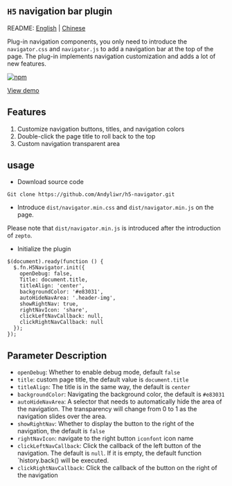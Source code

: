 ## `H5` navigation bar plugin

README: [English](README_en.md) | [Chinese](README_zh.md)

Plug-in navigation components, you only need to introduce the `navigator.css` and `navigator.js` to add a navigation bar at the top of the page. The plug-in implements navigation customization and adds a lot of new features.

[![npm](https://img.shields.io/npm/dw/localeval.svg)](https://github.com/Andyliwr/h5-navigator)

[View demo](http://khtest.10jqka.com.cn/dev/lidikang/h5-navigator/index.html)

## Features

1.  Customize navigation buttons, titles, and navigation colors
2.  Double-click the page title to roll back to the top
3.  Custom navigation transparent area

## usage

- Download source code

```
Git clone https://github.com/Andyliwr/h5-navigator.git
```

- Introduce `dist/navigator.min.css` and `dist/navigator.min.js` on the page.

Please note that `dist/navigator.min.js` is introduced after the introduction of `zepto`.

- Initialize the plugin

```
$(document).ready(function () {
  $.fn.H5Navigator.init({
    openDebug: false,
    Title: document.title,
    titleAlign: 'center',
    backgroundColor: '#e83031',
    autoHideNavArea: '.header-img',
    showRightNav: true,
    rightNavIcon: 'share',
    clickLeftNavCallback: null,
    clickRightNavCallback: null
  });
});
```

## Parameter Description

- `openDebug`: Whether to enable debug mode, default `false`
- `title`: custom page title, the default value is `document.title`
- `titleAlign`: The title is in the same way, the default is `center`
- `backgroundColor`: Navigating the background color, the default is `#e83031`
- `autoHideNavArea`: A selector that needs to automatically hide the area of ​​the navigation. The transparency will change from 0 to 1 as the navigation slides over the area.
- `showRightNav`: Whether to display the button to the right of the navigation, the default is `false`
- `rightNavIcon`: navigate to the right button `iconfont` icon name
- `clickLeftNavCallback`: Click the callback of the left button of the navigation. The default is `null`. If it is empty, the default function `history.back() will be executed.
- `clickRightNavCallback`: Click the callback of the button on the right of the navigation
